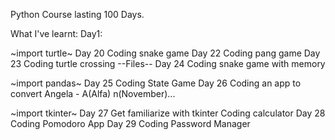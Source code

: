 Python Course lasting 100 Days.

What I've learnt:
Day1: 

~import turtle~
Day 20 
    Coding snake game
Day 22
    Coding pang game
Day 23
    Coding turtle crossing
        --Files--
Day 24
    Coding snake game with memory

~import pandas~
Day 25
    Coding State Game
Day 26
    Coding an app to convert Angela - A(Alfa) n(November)...

~import tkinter~
Day 27
    Get familiarize with tkinter
    Coding calculator
Day 28
    Coding Pomodoro App
Day 29
    Coding Password Manager
